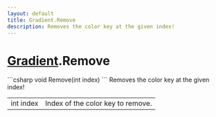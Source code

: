 ```yaml
---
layout: default
title: Gradient.Remove
description: Removes the color key at the given index!
---
```

# [Gradient]({{site.url}}/Pages/Reference/Gradient.html).Remove

<div class='signature' markdown='1'>
```csharp
void Remove(int index)
```
Removes the color key at the given index!
</div>

|  |  |
|--|--|
|int index|Index of the color key to remove.|




